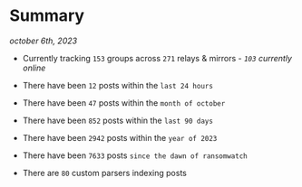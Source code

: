 
# Summary
_october 6th, 2023_

- Currently tracking `153` groups across `271` relays & mirrors - _`103` currently online_

- There have been `12` posts within the `last 24 hours`

- There have been `47` posts within the `month of october`

- There have been `852` posts within the `last 90 days`

- There have been `2942` posts within the `year of 2023`

- There have been `7633` posts `since the dawn of ransomwatch`

- There are `80` custom parsers indexing posts
